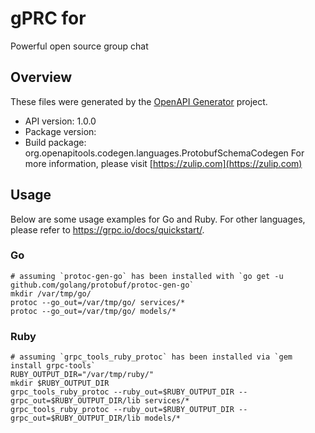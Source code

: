 # gPRC for 

Powerful open source group chat


## Overview
These files were generated by the [OpenAPI Generator](https://openapi-generator.tech) project. 

- API version: 1.0.0
- Package version: 
- Build package: org.openapitools.codegen.languages.ProtobufSchemaCodegen
For more information, please visit [https://zulip.com](https://zulip.com)

## Usage

Below are some usage examples for Go and Ruby. For other languages, please refer to https://grpc.io/docs/quickstart/.

### Go
```
# assuming `protoc-gen-go` has been installed with `go get -u github.com/golang/protobuf/protoc-gen-go`
mkdir /var/tmp/go/
protoc --go_out=/var/tmp/go/ services/*
protoc --go_out=/var/tmp/go/ models/*
```

### Ruby
```
# assuming `grpc_tools_ruby_protoc` has been installed via `gem install grpc-tools`
RUBY_OUTPUT_DIR="/var/tmp/ruby/"
mkdir $RUBY_OUTPUT_DIR
grpc_tools_ruby_protoc --ruby_out=$RUBY_OUTPUT_DIR --grpc_out=$RUBY_OUTPUT_DIR/lib services/*
grpc_tools_ruby_protoc --ruby_out=$RUBY_OUTPUT_DIR --grpc_out=$RUBY_OUTPUT_DIR/lib models/*
```

